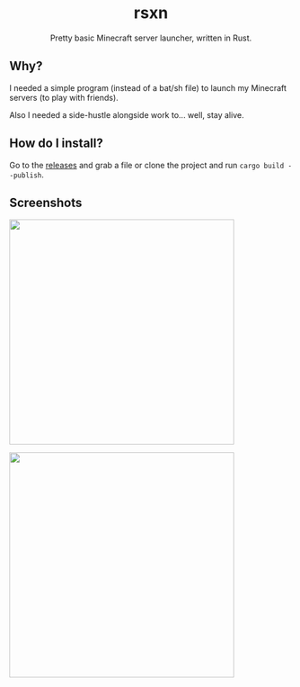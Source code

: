 <div align="center">
  <h1>rsxn</h1>

  Pretty basic Minecraft server launcher, written in Rust.
</div>

## Why?

I needed a simple program (instead of a bat/sh file) to launch my Minecraft servers (to play with friends).

Also I needed a side-hustle alongside work to... well, stay alive.

## How do I install?

Go to the [releases](https://github.com/reo6/rsxn/releases) and grab a file or clone the project and run ``cargo build --publish``.

## Screenshots

<img src="https://i.imgur.com/SyzVgv2.png" width=400 height=auto></img>

<img src="https://i.imgur.com/rrNWhAx.png" width=400 height=auto></img>
